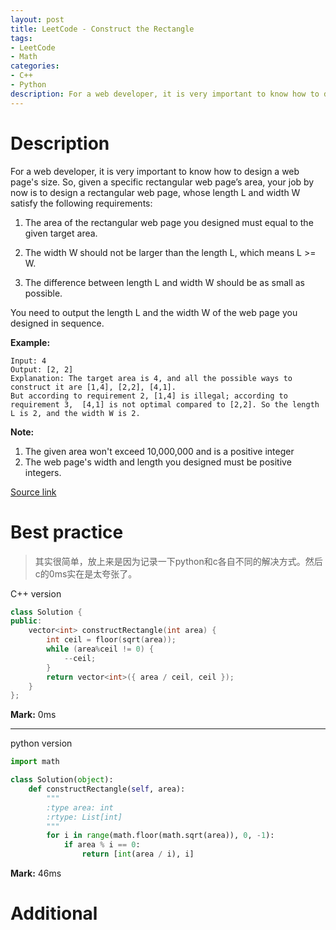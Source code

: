 ```yaml
---
layout: post
title: LeetCode - Construct the Rectangle
tags:
- LeetCode
- Math
categories:
- C++
- Python
description: For a web developer, it is very important to know how to design a web page's size. So, given a specific rectangular web page’s area, your job by now is to design a rectangular web page, whose length L and width W satisfy the following requirements.
---
```



# Description
For a web developer, it is very important to know how to design a web page's size. So, given a specific rectangular web page’s area, your job by now is to design a rectangular web page, whose length L and width W satisfy the following requirements:

1. The area of the rectangular web page you designed must equal to the given target area.

2. The width W should not be larger than the length L, which means L >= W.

3. The difference between length L and width W should be as small as possible.

You need to output the length L and the width W of the web page you designed in sequence.

**Example:**
```
Input: 4
Output: [2, 2]
Explanation: The target area is 4, and all the possible ways to construct it are [1,4], [2,2], [4,1].
But according to requirement 2, [1,4] is illegal; according to requirement 3,  [4,1] is not optimal compared to [2,2]. So the length L is 2, and the width W is 2.
```

**Note:**
1. The given area won't exceed 10,000,000 and is a positive integer
2. The web page's width and length you designed must be positive integers.

[Source link](https://leetcode.com/problems/construct-the-rectangle/#/description)


# Best practice

>其实很简单，放上来是因为记录一下python和c各自不同的解决方式。然后c的0ms实在是太夸张了。

C++ version

```c++
class Solution {
public:
	vector<int> constructRectangle(int area) {
		int ceil = floor(sqrt(area));
		while (area%ceil != 0) {
			--ceil;
		}
		return vector<int>({ area / ceil, ceil });
	}
};
```

**Mark:** 0ms

----

python version

```python
import math

class Solution(object):
    def constructRectangle(self, area):
        """
        :type area: int
        :rtype: List[int]
        """
        for i in range(math.floor(math.sqrt(area)), 0, -1):
            if area % i == 0:
                return [int(area / i), i]
```

**Mark:** 46ms

# Additional
